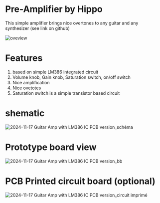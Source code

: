 ﻿# Pre-Amplifier by Hippo

This simple amplifier brings nice overtones to any guitar and any synthesizer (see link on github)

![oveview](https://github.com/user-attachments/assets/4b9e8350-353e-4c2c-883b-4f41ec04b319)

# Features
1. based on simple LM386 integrated circuit
2. Volume knob, Gain knob, Saturation switch, on/off switch
3. Nice amplification
4. Nice ovetotes
5. Saturation switch is a simple transistor based circuit

# shematic
![2024-11-17 Guitar Amp with LM386 IC PCB version_schéma](https://github.com/user-attachments/assets/6841a25a-a15e-4e94-b111-990fc29eecd8)

# Prototype board view
![2024-11-17 Guitar Amp with LM386 IC PCB version_bb](https://github.com/user-attachments/assets/14b86e2b-ff39-4d20-b0dd-137a01a2d5b9)

# PCB Printed circuit board (optional)
![2024-11-17 Guitar Amp with LM386 IC PCB version_circuit imprimé](https://github.com/user-attachments/assets/9d9245cc-9326-44e2-ba8a-51a9ef83d8e9)
